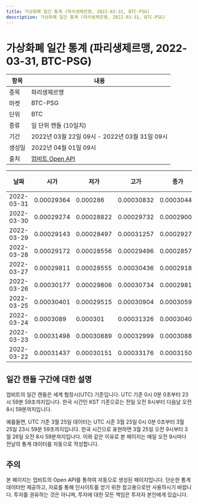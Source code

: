 ```yaml
---
title: 가상화폐 일간 통계 (파리생제르맹, 2022-03-31, BTC-PSG)
description: 가상화폐 일간 통계 (파리생제르맹, 2022-03-31, BTC-PSG)
---
```



가상화폐 일간 통계 (파리생제르맹, 2022-03-31, BTC-PSG)
===

|항목|내용|
|--|--|
|종목|파리생제르맹|
|마켓|BTC-PSG|
|단위|BTC|
|종류|일 단위 캔들 (10일치)|
|기간|2022년 03월 22일 09시 - 2022년 03월 31일 09시|
|생성일|2022년 04월 01일 09시|
|출처|[업비트 Open API](https://docs.upbit.com)|


|날짜|시가|저가|고가|종가|비고|
|--|--|--|--|--|--|
|2022-03-31|0.00029364|0.000286|0.00030832|0.00030445|    |
|2022-03-30|0.00029274|0.00028822|0.00029732|0.00029002|    |
|2022-03-29|0.00029143|0.00028497|0.00031257|0.0002927|    |
|2022-03-28|0.00029172|0.00028556|0.00029496|0.0002857|    |
|2022-03-27|0.00029811|0.00028555|0.00030436|0.00029188|    |
|2022-03-26|0.00030177|0.00029806|0.00030734|0.00029811|    |
|2022-03-25|0.00030401|0.00029515|0.00030904|0.00030592|    |
|2022-03-24|0.0003089|0.000301|0.00031326|0.00030401|    |
|2022-03-23|0.00031498|0.00030889|0.00032999|0.00030889|    |
|2022-03-22|0.00031437|0.00030151|0.00033176|0.00031501|    |


일간 캔들 구간에 대한 설명
---


업비트의 일간 캔들은 세계 협정시(UTC) 기준입니다. 
UTC 기준 0시 0분 0초부터 23시 59분 59초까지입니다. 
한국 시간인 KST 기준으로는 전일 오전 9시부터 다음날 오전 8시 59분까지입니다. 


예를들면, UTC 기준 3월 25일 데이터는 UTC 시준 3월 25일 0시 0분 0초부터 3월 25일 23시 59분 59초까지입니다. 
한국 시간으로 표현하면 3월 25일 오전 9시부터 3월 26일 오전 8시 59분까지입니다. 
이와 같은 이유로 본 페이지는 매일 오전 9시마다 전날의 통계 데이터를 자동으로 작성합니다. 


주의
---


본 페이지는 업비트의 Open API를 통하여 자동으로 생성된 페이지입니다. 
단순한 통계 데이터만 제공하고, 자료를 통해 인사이트를 얻기 위한 참고용으로만 사용하시기 바랍니다. 
투자를 권유하는 것은 아니며, 투자에 대한 모든 책임은 투자자 본인에게 있습니다. 
